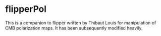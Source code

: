 # flipperPol

This is a companion to flipper written by Thibaut Louis for manipulation of CMB polarization maps. It has been subsequently modified heavily.